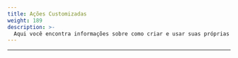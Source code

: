 ```yaml
---
title: Ações Customizadas
weight: 189
description: >-
  Aqui você encontra informações sobre como criar e usar suas próprias ações no Beagle Flutter.
---
```


---

<!-- todo -->
